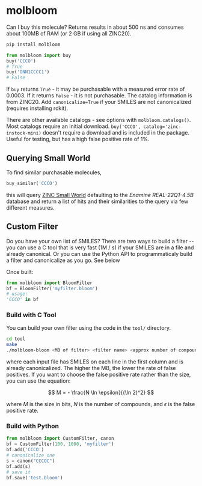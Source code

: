 # molbloom

Can I buy this molecule? Returns results in about 500 ns and consumes about 100MB of RAM (or 2 GB if using all ZINC20).

```sh
pip install molbloom
```

```py
from molbloom import buy
buy('CCCO')
# True
buy('ONN1CCCC1')
# False
```

If `buy` returns `True` - it may be purchasable with a measured error rate of 0.0003. If it returns `False` - it is not purchasable.
The catalog information is from ZINC20. Add `canonicalize=True` if your SMILES are not canonicalized (requires installing rdkit).

There are other available catalogs - see options with `molbloom.catalogs()`. Most catalogs require an initial download. `buy('CCCO', catalog='zinc-instock-mini)` doesn't require a download and is included in the package. Useful for testing, but has a high false positive rate of 1%.

## Querying Small World

To find similar purchasable molecules,
```py
buy_similar('CCCO')
```
this will query [ZINC Small World](https://sw.docking.org/) defaulting to the *Enamine REAL-22Q1-4.5B* database and return a list of hits and their similarities to the query via few different measures.

## Custom Filter

Do you have your own list of SMILES? There are two ways to build a filter -- you can use a C tool that is very fast (1M / s) if your SMILES are in a file and already canonical. Or you can use the Python API to programmaticaly build a filter and canonicalize as you go. See below

Once built:

```py
from molbloom import BloomFilter
bf = BloomFilter('myfilter.bloom')
# usage:
'CCCO' in bf
```

### Build with C Tool

You can build your own filter using the code in the `tool/` directory.

```sh
cd tool
make
./molbloom-bloom <MB of filter> <filter name> <approx number of compounds> <input file 1> <input file 2> ...
```

where each input file has SMILES on each line in the first column and is already canonicalized. The higher the MB, the lower the rate of false positives. If you want to choose the false positive rate rather than the size, you can use the equation:

$$
M = - \frac{N \ln \epsilon}{(\ln 2)^2}
$$

where $M$ is the size in bits, $N$ is the number of compounds, and $\epsilon$ is the false positive rate.

### Build with Python

```py
from molbloom import CustomFilter, canon
bf = CustomFilter(100, 1000, 'myfilter')
bf.add('CCCO')
# canonicalize one
s = canon("CCCOC")
bf.add(s)
# save it
bf.save('test.bloom')
```
